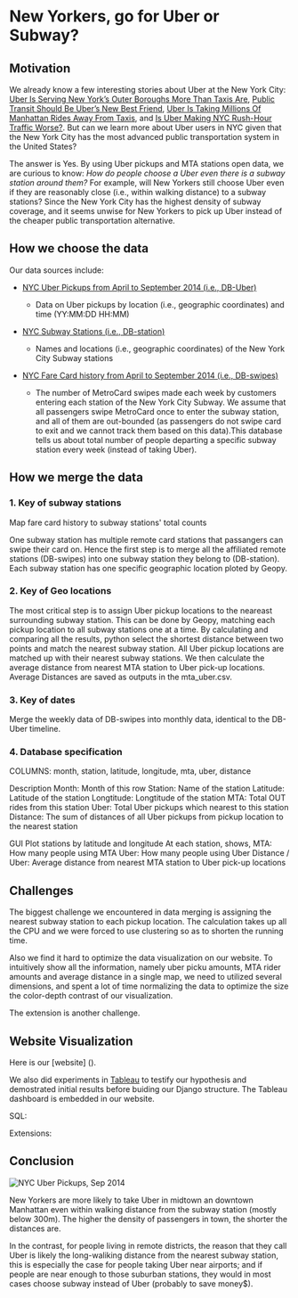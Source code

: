 # New Yorkers, go for Uber or Subway?

## Motivation

We already know a few interesting stories about Uber at the New York City: [Uber Is Serving New York’s Outer Boroughs More Than Taxis Are](http://fivethirtyeight.com/features/uber-is-serving-new-yorks-outer-boroughs-more-than-taxis-are/), [Public Transit Should Be Uber’s New Best Friend](http://fivethirtyeight.com/features/public-transit-should-be-ubers-new-best-friend/), [Uber Is Taking Millions Of Manhattan Rides Away From Taxis](http://fivethirtyeight.com/features/uber-is-taking-millions-of-manhattan-rides-away-from-taxis/), and [Is Uber Making NYC Rush-Hour Traffic Worse?](http://fivethirtyeight.com/features/is-uber-making-nyc-rush-hour-traffic-worse/). But can we learn more about Uber users in NYC given that the New York City has the most advanced public transportation system in the United States?

The answer is Yes. By using Uber pickups and MTA stations open data, we are curious to know: _How do people choose a Uber even there is a subway station around them?_ For example, will New Yorkers still choose Uber even if they are reasonably close (i.e., within walking distance) to a subway stations? Since the New York City has the highest density of subway coverage, and it seems unwise for New Yorkers to pick up Uber instead of the cheaper public transportation alternative.

## How we choose the data

Our data sources include:

* [NYC Uber Pickups from April to September 2014 (i.e., DB-Uber)](https://github.com/fivethirtyeight/uber-tlc-foil-response)
  * Data on Uber pickups by location (i.e., geographic coordinates) and time (YY:MM:DD HH:MM)
  
* [NYC Subway Stations (i.e., DB-station)](https://data.cityofnewyork.us/Transportation/Subway-Stations/arq3-7z49)
  * Names and locations (i.e., geographic coordinates) of the New York City Subway stations

* [NYC Fare Card history from April to September 2014 (i.e., DB-swipes)](https://data.ny.gov/Transportation/Fare-Card-History-for-Metropolitan-Transportation-/v7qc-gwpn)
  * The number of MetroCard swipes made each week by customers entering each station of the New York City Subway. We assume that all passengers swipe MetroCard once to enter the subway station, and all of them are out-bounded (as passengers do not swipe card to exit and we cannot track them based on this data).This database tells us about total number of people departing a specific subway station every week (instead of taking Uber). 
  
## How we merge the data
### 1. Key of subway stations
Map fare card history to subway stations' total counts

One subway station has multiple remote card stations that passangers can swipe their card on.
Hence the first step is to merge all the affiliated remote stations (DB-swipes) into one subway station they belong to (DB-station). Each subway station has one specific geographic location ploted by Geopy.

### 2. Key of Geo locations
The most critical step is to assign Uber pickup locations to the neareast surrounding subway station.
This can be done by Geopy, matching each pickup location to all subway stations one at a time. By calculating and comparing all the results, python select the shortest distance between two points and match the nearest subway station. All Uber pickup locations are matched up with their nearest subway stations. We then calculate the average distance from nearest MTA station to Uber pick-up locations. Average Distances are saved as outputs in the mta_uber.csv.

### 3. Key of dates
Merge the weekly data of DB-swipes into monthly data, identical to the DB-Uber timeline.

### 4. Database specification

COLUMNS: month, station, latitude, longitude, mta, uber, distance

Description
Month: Month of this row
Station: Name of the station
Latitude: Latitude of the station
Longtitude: Longtitude of the station
MTA: Total OUT rides from this station
Uber: Total Uber pickups which nearest to this station 
Distance: The sum of distances of all Uber pickups from pickup location to the nearest station


GUI
Plot stations by latitude and longitude
At each station, shows,
MTA: How many people using MTA
Uber: How many people using Uber
Distance / Uber: Average distance from nearest MTA station to Uber pick-up locations

## Challenges
The biggest challenge we encountered in data merging is assigning the nearest subway station to each pickup location. The calculation takes up all the CPU and we were forced to use clustering so as to shorten the running time. 

Also we find it hard to optimize the data visualization on our website. To intuitively show all the information, namely uber picku amounts, MTA rider amounts and average distance in a single map, we need to utilized several dimensions, and spent a lot of time normalizing the data to optimize the size the color-depth contrast of our visualization.

The extension is another challenge. 

## Website Visualization
Here is our [website] ().

We also did experiments in [Tableau](https://public.tableau.com/views/NYCUber/Dashboard1?:embed=y&:display_count=yes) to testify our hypothesis and demostrated initial results before buiding our Django structure. The Tableau dashboard is embedded in our website.

SQL:

Extensions:

## Conclusion

![NYC Uber Pickups, Sep 2014](https://cloud.githubusercontent.com/assets/22580466/20686199/867e2b2a-b56c-11e6-9b9a-c747815a31d9.png)

New Yorkers are more likely to take Uber in midtown an downtown Manhattan even within walking distance from the subway station (mostly below 300m). The higher the density of passengers in town, the shorter the distances are. 

In the contrast, for people living in remote districts, the reason that they call Uber is likely the long-waliking distance from the nearest subway station, this is especially the case for people taking Uber near airports; and if people are near enough to those suburban stations, they would in most cases choose subway instead of Uber (probably to save money$). 

